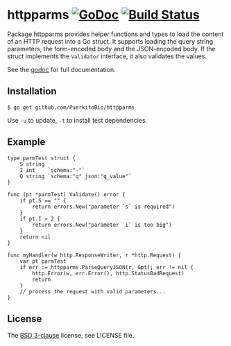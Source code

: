 # httpparms [![GoDoc](https://godoc.org/github.com/PuerkitoBio/httpparms?status.png)][godoc] [![Build Status](https://semaphoreci.com/api/v1/mna/httpparms/branches/master/badge.svg)](https://semaphoreci.com/mna/httpparms)

Package httpparms provides helper functions and types to load the content of an HTTP request into a Go struct. It supports loading the query string parameters, the form-encoded body and the JSON-encoded body. If the struct implements the `Validator` interface, it also validates the values.

See the [godoc][] for full documentation.

## Installation

```
$ go get github.com/PuerkitoBio/httpparms
```

Use `-u` to update, `-t` to install test dependencies.

## Example

```
type parmTest struct {
	S string
	I int    `schema:"-"`
	Q string `schema:"q" json:"q_value"`
}

func (pt *parmTest) Validate() error {
    if pt.S == "" {
        return errors.New("parameter `s` is required")
    }
	if pt.I > 2 {
		return errors.New("parameter `i` is too big")
	}
	return nil
}

func myHandler(w http.ResponseWriter, r *http.Request) {
    var pt parmTest
    if err := httpparms.ParseQueryJSON(r, &pt); err != nil {
        http.Error(w, err.Error(), http.StatusBadRequest)
        return
    }
    // process the request with valid parameters...
}
```

## License

The [BSD 3-clause][bsd] license, see LICENSE file.

[bsd]: http://opensource.org/licenses/BSD-3-Clause
[godoc]: http://godoc.org/github.com/PuerkitoBio/httpparms

